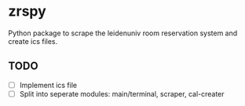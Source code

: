 # zrspy
Python package to scrape the leidenuniv room reservation system and create ics files.

## TODO

- [ ] Implement ics file
- [ ] Split into seperate modules: main/terminal, scraper, cal-creater

